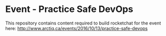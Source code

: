 # Event - Practice Safe DevOps
This repository contains content required to build rocketchat for the event here: http://www.arctiq.ca/events/2016/10/13/practice-safe-devops
